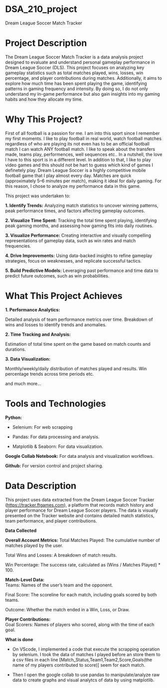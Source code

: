 # DSA_210_project
Dream League Soccer Match Tracker

# Project Description

  The Dream League Soccer Match Tracker is a data analysis project designed to evaluate and understand personal gameplay performance in Dream League Soccer (DLS). This project focuses on analyzing key gameplay statistics such as total matches played, wins, losses, win percentage, and player contributions during matches. Additionally, it aims to explore how much time has been spent playing the game, identifying patterns in gaming frequency and intensity. By doing so, I do not only understand my in-game performance but also gain insights into my gaming habits and how they allocate my time.

# Why This Project?
  First of all football is a passion for me. I am into this sport since I remember my first moments. I like to play football in real world, watch football matches regardless of who are playing its not even has to be an official football match I can watch ANY football match. I like to speak about the transfers made, teams play, performences, well sequences etc.. In a nutshell, the love I have to this sport is in a different level. In addition to that, I like to play video games and this should not be hart to guess which kind of games I definetely play. Dream League Soccer is a highly competitive mobile football game that I play almost every day. Matches are quick (approximately 5–6 minutes per match), making it ideal for daily gaming. For this reason, I chose to analyze my performance data in this game. 
  
  This project was undertaken to:

**1. Identify Trends:** Analyzing match statistics to uncover winning patterns, peak performance times, and factors affecting gameplay outcomes.

**2. Visualize Time Spent:** Tracking the total time spent playing, identifying peak gaming months, and assessing how gaming fits into daily routines.

**3. Visualize Performance:** Creating interactive and visually compelling representations of gameplay data, such as win rates and match frequencies.

**4. Drive Improvements:** Using data-backed insights to refine gameplay strategies, focus on weaknesses, and replicate successful tactics.

**5. Build Predictive Models:** Leveraging past performance and time data to predict future outcomes, such as win probabilities.

# What This Project Achieves

**1. Performance Analytics:**

  Detailed analysis of team performance metrics over time.
Breakdown of wins and losses to identify trends and anomalies.

**2. Time Tracking and Analysis:**

Estimation of total time spent on the game based on match counts and durations.

**3. Data Visualization:**

Monthly/weekly/daily distribution of matches played and results.
Win percentage trends across time periods etc.

and much more...

# Tools and Technologies

**Python:**

 - Selenium: For web scrapping
   
 - Pandas: For data processing and analysis.
  
 - Matplotlib & Seaborn: For data visualization.
  
**Google Collab Notebook:** For data analysis and visualization workflows.

**Github:** For version control and project sharing.


# Data Description

This project uses data extracted from the Dream League Soccer Tracker (https://tracker.ftgames.com), a platform that records match history and player performance for Dream League Soccer players. The data is visually presented on the Tracker website and contains detailed match statistics, team performance, and player contributions.

**Data Collected**

**Overall Account Metrics:**
Total Matches Played: The cumulative number of matches played by the user.  

Total Wins and Losses: A breakdown of match results.  

Win Percentage: The success rate, calculated as (Wins / Matches Played) * 100.  

**Match-Level Data:**  
Teams: Names of the user’s team and the opponent.   

Final Score: The scoreline for each match, including goals scored by both teams.  

Outcome: Whether the match ended in a Win, Loss, or Draw.  


**Player Contributions:**  
Goal Scorers: Names of players who scored, along with the time of each goal.  


**What is done**
- On VScode, I implemented a code that execute the scrapping operation by selenium. I took the data of matches I played before an store them to a csv files in each line [Match_Status,Team1,Team2,Score,Goals(the name of my players contributed to score)] seem for each match.

- Then I open the google collab to use pandas to manipulate/analyze raw data to create graphs and visual analytcs of data by using matplotlib.



